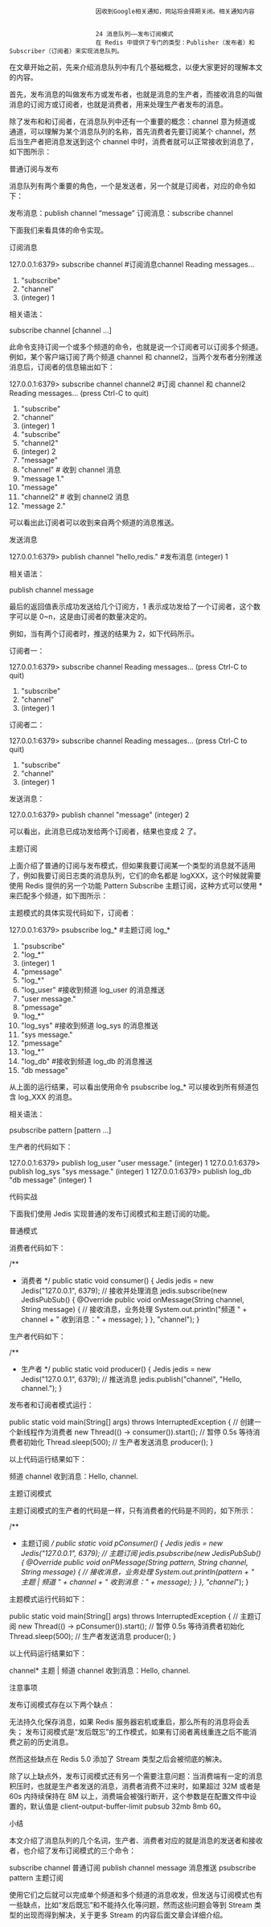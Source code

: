 
                            
                            因收到Google相关通知，网站将会择期关闭。相关通知内容
                            
                            
                            24 消息队列——发布订阅模式
                            在 Redis 中提供了专门的类型：Publisher（发布者）和 Subscriber（订阅者）来实现消息队列。

在文章开始之前，先来介绍消息队列中有几个基础概念，以便大家更好的理解本文的内容。

首先，发布消息的叫做发布方或发布者，也就是消息的生产者，而接收消息的叫做消息的订阅方或订阅者，也就是消费者，用来处理生产者发布的消息。



除了发布和和订阅者，在消息队列中还有一个重要的概念：channel 意为频道或通道，可以理解为某个消息队列的名称，首先消费者先要订阅某个 channel，然后当生产者把消息发送到这个 channel 中时，消费者就可以正常接收到消息了，如下图所示：



普通订阅与发布

消息队列有两个重要的角色，一个是发送者，另一个就是订阅者，对应的命令如下：


发布消息：publish channel “message”
订阅消息：subscribe channel


下面我们来看具体的命令实现。

订阅消息

127.0.0.1:6379> subscribe channel #订阅消息channel
Reading messages...
1) "subscribe"
2) "channel"
3) (integer) 1



相关语法：

subscribe channel [channel ...]



此命令支持订阅一个或多个频道的命令，也就是说一个订阅者可以订阅多个频道。例如，某个客户端订阅了两个频道 channel 和 channel2，当两个发布者分别推送消息后，订阅者的信息输出如下：

127.0.0.1:6379> subscribe channel channel2 #订阅 channel 和 channel2
Reading messages... (press Ctrl-C to quit)
1) "subscribe"
2) "channel"
3) (integer) 1
1) "subscribe"
2) "channel2"
3) (integer) 2
1) "message"
2) "channel" # 收到 channel 消息
3) "message 1."
1) "message"
2) "channel2" # 收到 channel2 消息
3) "message 2."



可以看出此订阅者可以收到来自两个频道的消息推送。

发送消息

127.0.0.1:6379> publish channel "hello,redis." #发布消息
(integer) 1



相关语法：

publish channel message



最后的返回值表示成功发送给几个订阅方，1 表示成功发给了一个订阅者，这个数字可以是 0~n，这是由订阅者的数量决定的。

例如，当有两个订阅者时，推送的结果为 2，如下代码所示。

订阅者一：

127.0.0.1:6379> subscribe channel
Reading messages... (press Ctrl-C to quit)
1) "subscribe"
2) "channel"
3) (integer) 1



订阅者二：

127.0.0.1:6379> subscribe channel
Reading messages... (press Ctrl-C to quit)
1) "subscribe"
2) "channel"
3) (integer) 1



发送消息：

127.0.0.1:6379> publish channel "message"
(integer) 2



可以看出，此消息已成功发给两个订阅者，结果也变成 2 了。

主题订阅

上面介绍了普通的订阅与发布模式，但如果我要订阅某一个类型的消息就不适用了，例如我要订阅日志类的消息队列，它们的命名都是 logXXX，这个时候就需要使用 Redis 提供的另一个功能 Pattern Subscribe 主题订阅，这种方式可以使用 * 来匹配多个频道，如下图所示：



主题模式的具体实现代码如下，订阅者：

127.0.0.1:6379> psubscribe log_* #主题订阅 log_*
1) "psubscribe"
2) "log_*"
3) (integer) 1
1) "pmessage"
2) "log_*"
3) "log_user" #接收到频道 log_user 的消息推送
4) "user message."
1) "pmessage"
2) "log_*"
3) "log_sys" #接收到频道 log_sys 的消息推送
4) "sys message."
1) "pmessage"
2) "log_*"
3) "log_db" #接收到频道 log_db 的消息推送
4) "db message"



从上面的运行结果，可以看出使用命令 psubscribe log_* 可以接收到所有频道包含 log_XXX 的消息。

相关语法：

psubscribe pattern [pattern ...]



生产者的代码如下：

127.0.0.1:6379> publish log_user "user message."
(integer) 1
127.0.0.1:6379> publish log_sys "sys message."
(integer) 1
127.0.0.1:6379> publish log_db "db message"
(integer) 1



代码实战

下面我们使用 Jedis 实现普通的发布订阅模式和主题订阅的功能。

普通模式

消费者代码如下：

/**
 * 消费者
 */
public static void consumer() {
    Jedis jedis = new Jedis("127.0.0.1", 6379);
    // 接收并处理消息
    jedis.subscribe(new JedisPubSub() {
        @Override
        public void onMessage(String channel, String message) {
            // 接收消息，业务处理
            System.out.println("频道 " + channel + " 收到消息：" + message);
        }
    }, "channel");
}



生产者代码如下：

/**
 * 生产者
 */
public static void producer() {
    Jedis jedis = new Jedis("127.0.0.1", 6379);
    // 推送消息
    jedis.publish("channel", "Hello, channel.");
}



发布者和订阅者模式运行：

public static void main(String[] args) throws InterruptedException {
    // 创建一个新线程作为消费者
    new Thread(() -> consumer()).start();
    // 暂停 0.5s 等待消费者初始化
    Thread.sleep(500);
    // 生产者发送消息
    producer();
}



以上代码运行结果如下：

频道 channel 收到消息：Hello, channel.



主题订阅模式

主题订阅模式的生产者的代码是一样，只有消费者的代码是不同的，如下所示：

/**
 * 主题订阅
 */
public static void pConsumer() {
    Jedis jedis = new Jedis("127.0.0.1", 6379);
    // 主题订阅
    jedis.psubscribe(new JedisPubSub() {
        @Override
        public void onPMessage(String pattern, String channel, String message) {
            // 接收消息，业务处理
            System.out.println(pattern + " 主题 | 频道 " + channel + " 收到消息：" + message);
        }
    }, "channel*");
}



主题模式运行代码如下：

public static void main(String[] args) throws InterruptedException {
    // 主题订阅
    new Thread(() -> pConsumer()).start();
    // 暂停 0.5s 等待消费者初始化
    Thread.sleep(500);
    // 生产者发送消息
    producer();
}



以上代码运行结果如下：

channel* 主题 | 频道 channel 收到消息：Hello, channel.



注意事项

发布订阅模式存在以下两个缺点：


无法持久化保存消息，如果 Redis 服务器宕机或重启，那么所有的消息将会丢失；
发布订阅模式是“发后既忘”的工作模式，如果有订阅者离线重连之后不能消费之前的历史消息。


然而这些缺点在 Redis 5.0 添加了 Stream 类型之后会被彻底的解决。

除了以上缺点外，发布订阅模式还有另一个需要注意问题：当消费端有一定的消息积压时，也就是生产者发送的消息，消费者消费不过来时，如果超过 32M 或者是 60s 内持续保持在 8M 以上，消费端会被强行断开，这个参数是在配置文件中设置的，默认值是 client-output-buffer-limit pubsub 32mb 8mb 60。

小结

本文介绍了消息队列的几个名词，生产者、消费者对应的就是消息的发送者和接收者，也介绍了发布订阅模式的三个命令：


subscribe channel 普通订阅
publish channel message 消息推送
psubscribe pattern 主题订阅


使用它们之后就可以完成单个频道和多个频道的消息收发，但发送与订阅模式也有一些缺点，比如“发后既忘”和不能持久化等问题，然而这些问题会等到 Stream 类型的出现而得到解决，关于更多 Stream 的内容后面文章会详细介绍。

                        
                        
                            